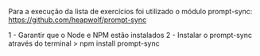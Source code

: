 Para a execução da lista de exercícios foi utilizado o módulo prompt-sync: https://github.com/heapwolf/prompt-sync

1 - Garantir que o Node e NPM estão instalados
2 - Instalar o prompt-sync através do terminal 
    > npm install prompt-sync
